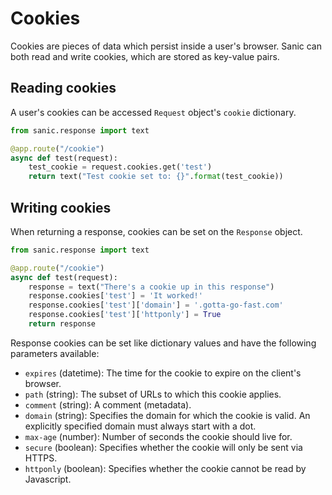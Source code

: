 # Cookies

Cookies are pieces of data which persist inside a user's browser. Sanic can
both read and write cookies, which are stored as key-value pairs.

## Reading cookies

A user's cookies can be accessed `Request` object's `cookie` dictionary.

```python
from sanic.response import text

@app.route("/cookie")
async def test(request):
    test_cookie = request.cookies.get('test')
    return text("Test cookie set to: {}".format(test_cookie))
```

## Writing cookies

When returning a response, cookies can be set on the `Response` object.

```python
from sanic.response import text

@app.route("/cookie")
async def test(request):
    response = text("There's a cookie up in this response")
    response.cookies['test'] = 'It worked!'
    response.cookies['test']['domain'] = '.gotta-go-fast.com'
    response.cookies['test']['httponly'] = True
    return response
```

Response cookies can be set like dictionary values and have the following
parameters available:

- `expires` (datetime): The time for the cookie to expire on the
                        client's browser.
- `path` (string): The subset of URLs to which this cookie applies.
- `comment` (string): A comment (metadata).
- `domain` (string): Specifies the domain for which the cookie is valid. An
           explicitly specified domain must always start with a dot.
- `max-age` (number): Number of seconds the cookie should live for.
- `secure` (boolean): Specifies whether the cookie will only be sent via
                      HTTPS.
- `httponly` (boolean): Specifies whether the cookie cannot be read by
                        Javascript.

